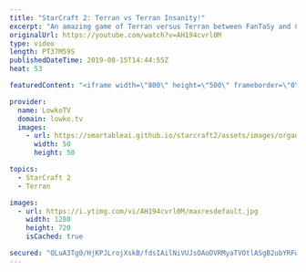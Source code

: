 ```yaml
---
title: "StarCraft 2: Terran vs Terran Insanity!"
excerpt: "An amazing game of Terran versus Terran between FanTaSy and Cure. I think this is my favourite game of TvT I've seen this year. It's really good. This match was played as part of the WardiTV Summer Championships and displays everything from Cheese to Battlecruisers.  Get more videos & support my work:"
originalUrl: https://youtube.com/watch?v=AH194cvrl0M
type: video
length: PT37M59S
publishedDateTime: 2019-08-15T14:44:55Z
heat: 53

featuredContent: "<iframe width=\"800\" height=\"500\" frameborder=\"0\" src=\"https://www.youtube.com/embed/AH194cvrl0M\" allow=\"accelerometer; autoplay; encrypted-media; gyroscope; picture-in-picture\" allowfullscreen></iframe>"

provider:
  name: LowkoTV
  domain: lowko.tv
  images:
    - url: https://smartableai.github.io/starcraft2/assets/images/organizations/lowko.tv-50x50.jpg
      width: 50
      height: 50

topics:
  - StarCraft 2
  - Terran

images:
  - url: https://i.ytimg.com/vi/AH194cvrl0M/maxresdefault.jpg
    width: 1280
    height: 720
    isCached: true

secured: "QLuA3Tg0/HjKPJLrojXskB/fdsIAilNiVUJsOAoDVRMyaTVOtlASgB2ubYRFwQeSyPUCcx6M8hlSkHA/VM/HyNSzv6wi7B2XUjksTZ47o6Fdj3kc3GUaAzl5o0PmWTx8Qdw0y/vuP34P1ulVym9k8UZcursXNlzxwmwjAaXjfhrHVD2wDtp31CuLvl4MrK9devZ9algYxsUgZFTGSvYIUb/tdLVc2xQ1MJQPr3mr4EZxvw2u6IO2q9yP4Y6UlcFjOOX8PmjyjVjMXfX6l0jIp10OfeI8dXwNXen1T/ZsfAItaNf3t/tsYNep5z9YqWNSykfp9dN3pbtHH8jaIk/Ht93PS2r6aVebFOFj5pIz4771UhiiO1kkrDEnemxttl/kx/1pIopk9fvBT6YjIZdms7b4o/oPITlaBYdKx/L2FobdrWGTVfNSUvxutpNqJWn7;7JFQjKg+5uiq9OmSSWXEYQ=="
---
```


